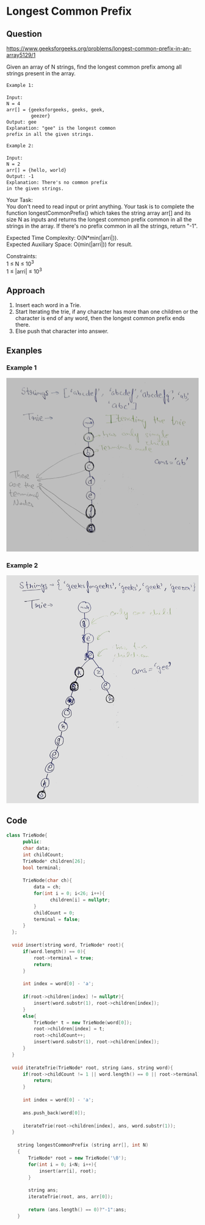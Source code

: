 # Longest Common Prefix

## Question

https://www.geeksforgeeks.org/problems/longest-common-prefix-in-an-array5129/1

Given an array of N strings, find the longest common prefix among all strings present in the array.

```
Example 1:

Input:
N = 4
arr[] = {geeksforgeeks, geeks, geek,
         geezer}
Output: gee
Explanation: "gee" is the longest common
prefix in all the given strings.
```

```
Example 2:

Input:
N = 2
arr[] = {hello, world}
Output: -1
Explanation: There's no common prefix
in the given strings.
```

Your Task:<br>
You don't need to read input or print anything. Your task is to complete the function longestCommonPrefix() which takes the string array arr[] and its size N as inputs and returns the longest common prefix common in all the strings in the array. If there's no prefix common in all the strings, return "-1".

Expected Time Complexity: O(N\*min(|arri|)).<br>
Expected Auxiliary Space: O(min(|arri|)) for result.

Constraints:<br>
1 ≤ N ≤ 10<sup>3</sup><br>
1 ≤ |arri| ≤ 10<sup>3</sup>

## Approach

1. Insert each word in a Trie.
2. Start Iterating the trie, if any character has more than one children or the character is end of any word, then the longest common prefix ends there.
3. Else push that character into answer.

## Exanples

### Example 1

![Example 1](./e1.jpg)

### Example 2

![Example 1](./e2.jpg)

## Code

```cpp
class TrieNode{
      public:
      char data;
      int childCount;
      TrieNode* children[26];
      bool terminal;

      TrieNode(char ch){
          data = ch;
          for(int i = 0; i<26; i++){
                children[i] = nullptr;
          }
          childCount = 0;
          terminal = false;
      }
  };

  void insert(string word, TrieNode* root){
      if(word.length() == 0){
          root->terminal = true;
          return;
      }

      int index = word[0] - 'a';

      if(root->children[index] != nullptr){
          insert(word.substr(1), root->children[index]);
      }
      else{
          TrieNode* t = new TrieNode(word[0]);
          root->children[index] = t;
          root->childCount++;
          insert(word.substr(1), root->children[index]);
      }
  }

  void iterateTrie(TrieNode* root, string &ans, string word){
      if(root->childCount != 1 || word.length() == 0 || root->terminal){
          return;
      }

      int index = word[0] - 'a';

      ans.push_back(word[0]);

      iterateTrie(root->children[index], ans, word.substr(1));
  }

    string longestCommonPrefix (string arr[], int N)
    {
        TrieNode* root = new TrieNode('\0');
        for(int i = 0; i<N; i++){
            insert(arr[i], root);
        }

        string ans;
        iterateTrie(root, ans, arr[0]);

        return (ans.length() == 0)?"-1":ans;
    }
```
